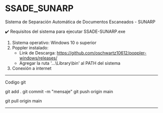 # SSADE_SUNARP
Sistema de Separación Automática de Documentos Escaneados - SUNARP

✔️ Requisitos del sistema para ejecutar SSADE-SUNARP.exe

1. Sistema operativo: Windows 10 o superior
2. Poppler instalado:
   - Link de Descarga: https://github.com/oschwartz10612/poppler-windows/releases/
   - Agregar la ruta '...\Library\bin' al PATH del sistema
3. Conexión a internet


------------------------
Codigo git

git add .
git commit -m "mensaje"
git push origin main

git pull origin main

-------------------------

